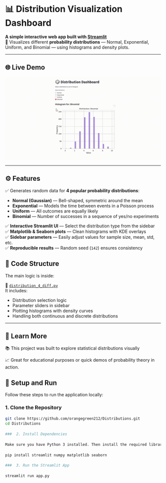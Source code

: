 # 📊 Distribution Visualization Dashboard

**A simple interactive web app built with [Streamlit](https://streamlit.io/)**  
🔬 Visualizes different **probability distributions** — Normal, Exponential, Uniform, and Binomial — using histograms and density plots.

---

## 🌐 Live Demo

<img src="https://github.com/orangegreen212/Distributions/blob/main/8%20day.gif?raw=true" width="700"/>

---

## ⚙️ Features

✅ Generates random data for **4 popular probability distributions**:
- **Normal (Gaussian)** — Bell-shaped, symmetric around the mean  
- **Exponential** — Models the time between events in a Poisson process  
- **Uniform** — All outcomes are equally likely  
- **Binomial** — Number of successes in a sequence of yes/no experiments  

✅ **Interactive Streamlit UI** — Select the distribution type from the sidebar  
✅ **Matplotlib & Seaborn plots** — Clean histograms with KDE overlays  
✅ **Sidebar parameters** — Easily adjust values for sample size, mean, std, etc.  
✅ **Reproducible results** — Random seed (`142`) ensures consistency  


## 🐍 Code Structure

The main logic is inside:

📄 [`distribution_4_diff.py`](distribution_4_diff.py)  
It includes:
- Distribution selection logic
- Parameter sliders in sidebar
- Plotting histograms with density curves
- Handling both continuous and discrete distributions

---

## 🧠 Learn More

📚 This project was built to explore statistical distributions visually

📈 Great for educational purposes or quick demos of probability theory in action.

## 🚀 Setup and Run

Follow these steps to run the application locally:

### 1. Clone the Repository

```bash
git clone https://github.com/orangegreen212/Distributions.git
cd Distributions

###  2. Install Dependencies

Make sure you have Python 3 installed. Then install the required libraries using pip:
      
pip install streamlit numpy matplotlib seaborn

###  3. Run the Streamlit App
      
streamlit run app.py

    

    
